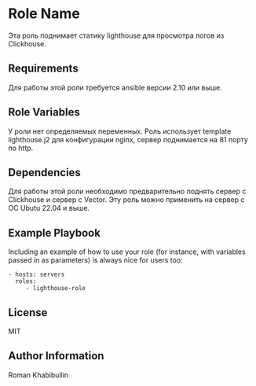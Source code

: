 Role Name
=========

Эта роль поднимает статику lighthouse для просмотра логов из Clickhouse.

Requirements
------------
Для работы этой роли требуется ansible версии 2.10 или выше.

Role Variables
--------------

У роли нет определяемых переменных. Роль использует template lighthouse.j2 для конфигурации nginx, сервер поднимается на 81 порту по http.

Dependencies
------------

Для работы этой роли необходимо предварительно поднять сервер с Clickhouse и сервер с Vector. Эту роль можно применить на сервер с ОС Ubutu 22.04 и выше.


Example Playbook
----------------

Including an example of how to use your role (for instance, with variables passed in as parameters) is always nice for users too:

    - hosts: servers
      roles:
         - lighthouse-role

License
-------

MIT

Author Information
------------------

Roman Khabibullin
